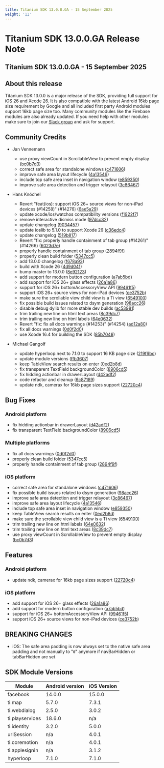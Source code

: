 ```yaml
---
title: Titanium SDK 13.0.0.GA - 15 September 2025
weight: '11'
---
```


# Titanium SDK 13.0.0.GA Release Note

## Titanium SDK 13.0.0.GA - 15 September 2025

## About this release

Titanium SDK 13.0.0 is a major release of the SDK, providing full support for iOS 26 and Xcode 26. It is also compatible with the latest Android 16kb page size requirement by Google and all included first party Android modules support 16kb page size too. Many community modules like the Firebase modules are also already updated.
If you need help with other modules make sure to join our [Slack group](https://slack.tidev.io/) and ask for support.

## Community Credits

* Jan Vennemann
  * use proxy viewCount in ScrollableView to prevent empty display ([bc0b7d3](https://github.com/tidev/titanium_mobile/commit/bc0b7d3c4fd2b12cddce37e00f542d9b6fa48524))
  * correct safe area for standalone windows ([c471606](https://github.com/tidev/titanium_mobile/commit/c471606fc7c4421be26851861f696bd9f1c95c21))
  * improve safe area layout lifecycle ([4a13546](https://github.com/tidev/titanium_mobile/commit/4a1354683817584259b4e3bd493068f50f153869))
  * include top safe area inset in navigation window ([e859350](https://github.com/tidev/titanium_mobile/commit/e85935055104070831690397fb88d66e3d4815b8))
  * improve safe area detection and trigger relayout ([3c86467](https://github.com/tidev/titanium_mobile/commit/3c864672ed2e91d25cd6b12a589b2cbd7d0c656f))

* Hans Knöchel
  * Revert "feat(ios): support iOS 26+ source views for non-iPad devices (#14258)" (#14276) ([6ae5a29](https://github.com/tidev/titanium_mobile/commit/6ae5a290588e8252ace96f3bbd5758699f3897cd))
  * update xcode/ios/watchos compatibility versions ([f1922f7](https://github.com/tidev/titanium_mobile/commit/f1922f786090cbd797e25c7651f20bc841b123d4))
  * remove interactive dismiss mode ([97dcc32](https://github.com/tidev/titanium_mobile/commit/97dcc32f3b171dca8c028503ec3dcaeb86a5ae38))
  * update changelog ([9034457](https://github.com/tidev/titanium_mobile/commit/903445773268ea7fb2bc635c632f7fe05ce01839))
  * update ioslib to 5.1.0 to support Xcode 26 ([c36edc4](https://github.com/tidev/titanium_mobile/commit/c36edc443dd44b9b0e5e3a9e9f51c74538f05504))
  * update changelog ([519b817](https://github.com/tidev/titanium_mobile/commit/519b817d36abc0380e37cb4f0b733e73322d9fd5))
  * Revert "fix: properly handle containment of tab group (#14261)" (#14266) ([6023d7e](https://github.com/tidev/titanium_mobile/commit/6023d7ee0db716fa0b051bbeebe866595f894146))
  * properly handle containment of tab group ([2894f9f](https://github.com/tidev/titanium_mobile/commit/2894f9f68bf16af39f7fbd32b232de21de4dbfdd))
  * properly clean build folder ([5347cc5](https://github.com/tidev/titanium_mobile/commit/5347cc5be569ff1365e6c0eb3b8ce47de6e37f5c))
  * add 13.0.0 changelog ([f678a93](https://github.com/tidev/titanium_mobile/commit/f678a93c184ba46269814ea9d7d6bf0ec40ca203))
  * build with Xcode 26 ([4d9d041](https://github.com/tidev/titanium_mobile/commit/4d9d0419e00b3c9add07af3487c1d74d664afc92))
  * bump master to 13.0.0 ([8e92123](https://github.com/tidev/titanium_mobile/commit/8e9212326c736c3187a4a86a6a56d61afde6b076))
  * add support for modern button configuration ([a7ab5bd](https://github.com/tidev/titanium_mobile/commit/a7ab5bd26af2100e83b00644dbe882087233dda7))
  * add support for iOS 26+ glass effects ([26a1a86](https://github.com/tidev/titanium_mobile/commit/26a1a8631fdebb3863108588f2cbc5875ec934d9))
  * support for iOS 26+ bottomAccessoryView API ([99461f5](https://github.com/tidev/titanium_mobile/commit/99461f571cf0d3e5844366d7ba80b1af8b26db2a))
  * support iOS 26+ source views for non-iPad devices ([ce3752b](https://github.com/tidev/titanium_mobile/commit/ce3752bcfddc5e1139a73ff2344cf4910c5b3a29))
  * make sure the scrollable view child view is a Ti view ([6549100](https://github.com/tidev/titanium_mobile/commit/65491002402faa05f1cc6a605edcf41c3dd15755))
  * fix possible build issues related to dsym generation ([98acc26](https://github.com/tidev/titanium_mobile/commit/98acc262d34eb06ff9a46e7f7be38ebfb0d5459c))
  * disable debug dylib for more stable dev builds ([ac53981](https://github.com/tidev/titanium_mobile/commit/ac539813c5ff4d48b9a586e20aafb95cdf4aa279))
  * trim trailing new line on html text areas ([8c39dc7](https://github.com/tidev/titanium_mobile/commit/8c39dc72d1b65a2b20a260ee043f02709908d3bc))
  * trim trailing new line on html labels ([64e0632](https://github.com/tidev/titanium_mobile/commit/64e06321d96d5dc24bdc972db6f0d9ff187270f7))
  * Revert "fix: fix all docs warnings (#14253)" (#14254) ([ad12a80](https://github.com/tidev/titanium_mobile/commit/ad12a80444c79b121569f5bb7e5be93065e8b637))
  * fix all docs warnings ([0d0f2d0](https://github.com/tidev/titanium_mobile/commit/0d0f2d06f43c56520ae7cb59e56393887dfabdab))
  * use Xcode 16.4 for building the SDK ([85b7048](https://github.com/tidev/titanium_mobile/commit/85b7048a67db448c6de1a1cbd949d401faafb7d8))

* Michael Gangolf
  * update hyperloop.next to 7.1.0 to support 16 KB page size ([219f6bc](https://github.com/tidev/titanium_mobile/commit/219f6bcd0872e82e813d54a9ee56a531a8581c45))
  * update module versions ([ffb3607](https://github.com/tidev/titanium_mobile/commit/ffb36078a25f11a02dc454bbef55acf12f27fd1f))
  * keep TableView search results on enter ([0ed2b8d](https://github.com/tidev/titanium_mobile/commit/0ed2b8dce0637c007952b53789b3a973332c073a))
  * fix transparent TextField backgroundColor ([8906cd5](https://github.com/tidev/titanium_mobile/commit/8906cd51997fe3e181e033aa54739ce2d5faac8f))
  * fix hidding actionbar in drawerLayout ([d42adf2](https://github.com/tidev/titanium_mobile/commit/d42adf26b86d749b6d037109c9932038a1ca8e2f))
  * code refactor and cleanup ([6c87189](https://github.com/tidev/titanium_mobile/commit/6c87189a2e01f14ec68ed3920eea2907be1259be))
  * update ndk, camerax for 16kb page sizes support ([22720c4](https://github.com/tidev/titanium_mobile/commit/22720c465a19a8b3b94a3d1c8506ee14cfd12f6f))

## Bug Fixes

### Android platform

* fix hidding actionbar in drawerLayout ([d42adf2](https://github.com/tidev/titanium_mobile/commit/d42adf26b86d749b6d037109c9932038a1ca8e2f))
* fix transparent TextField backgroundColor ([8906cd5](https://github.com/tidev/titanium_mobile/commit/8906cd51997fe3e181e033aa54739ce2d5faac8f))

### Multiple platforms

* fix all docs warnings ([0d0f2d0](https://github.com/tidev/titanium_mobile/commit/0d0f2d06f43c56520ae7cb59e56393887dfabdab))
* properly clean build folder ([5347cc5](https://github.com/tidev/titanium_mobile/commit/5347cc5be569ff1365e6c0eb3b8ce47de6e37f5c))
* properly handle containment of tab group ([2894f9f](https://github.com/tidev/titanium_mobile/commit/2894f9f68bf16af39f7fbd32b232de21de4dbfdd))

### iOS platform

* correct safe area for standalone windows ([c471606](https://github.com/tidev/titanium_mobile/commit/c471606fc7c4421be26851861f696bd9f1c95c21))
* fix possible build issues related to dsym generation ([98acc26](https://github.com/tidev/titanium_mobile/commit/98acc262d34eb06ff9a46e7f7be38ebfb0d5459c))
* improve safe area detection and trigger relayout ([3c86467](https://github.com/tidev/titanium_mobile/commit/3c864672ed2e91d25cd6b12a589b2cbd7d0c656f))
* improve safe area layout lifecycle ([4a13546](https://github.com/tidev/titanium_mobile/commit/4a1354683817584259b4e3bd493068f50f153869))
* include top safe area inset in navigation window ([e859350](https://github.com/tidev/titanium_mobile/commit/e85935055104070831690397fb88d66e3d4815b8))
* keep TableView search results on enter ([0ed2b8d](https://github.com/tidev/titanium_mobile/commit/0ed2b8dce0637c007952b53789b3a973332c073a))
* make sure the scrollable view child view is a Ti view ([6549100](https://github.com/tidev/titanium_mobile/commit/65491002402faa05f1cc6a605edcf41c3dd15755))
* trim trailing new line on html labels ([64e0632](https://github.com/tidev/titanium_mobile/commit/64e06321d96d5dc24bdc972db6f0d9ff187270f7))
* trim trailing new line on html text areas ([8c39dc7](https://github.com/tidev/titanium_mobile/commit/8c39dc72d1b65a2b20a260ee043f02709908d3bc))
* use proxy viewCount in ScrollableView to prevent empty display ([bc0b7d3](https://github.com/tidev/titanium_mobile/commit/bc0b7d3c4fd2b12cddce37e00f542d9b6fa48524))

## Features

### Android platform

* update ndk, camerax for 16kb page sizes support ([22720c4](https://github.com/tidev/titanium_mobile/commit/22720c465a19a8b3b94a3d1c8506ee14cfd12f6f))

### iOS platform

* add support for iOS 26+ glass effects ([26a1a86](https://github.com/tidev/titanium_mobile/commit/26a1a8631fdebb3863108588f2cbc5875ec934d9))
* add support for modern button configuration ([a7ab5bd](https://github.com/tidev/titanium_mobile/commit/a7ab5bd26af2100e83b00644dbe882087233dda7))
* support for iOS 26+ bottomAccessoryView API ([99461f5](https://github.com/tidev/titanium_mobile/commit/99461f571cf0d3e5844366d7ba80b1af8b26db2a))
* support iOS 26+ source views for non-iPad devices ([ce3752b](https://github.com/tidev/titanium_mobile/commit/ce3752bcfddc5e1139a73ff2344cf4910c5b3a29))

## BREAKING CHANGES

*  iOS: The safe area padding is now always set to the native safe area padding and not manually to "`0`" anymore if navBarHidden or tabBarHidden are set

## SDK Module Versions

| Module      | Android version | iOS Version |
| ----------- | --------------- | ----------- |
| facebook | 14.0.0 | 15.0.0 |
| ti.map | 5.7.0 | 7.3.1 |
| ti.webdialog | 2.5.0 | 3.0.2 |
| ti.playservices | 18.6.0 | n/a |
| ti.identity | 3.2.0 | 5.0.0 |
| urlSession | n/a | 4.0.1 |
| ti.coremotion | n/a | 4.0.1 |
| ti.applesignin | n/a | 3.1.2 |
| hyperloop | 7.1.0 | 7.1.0 |
